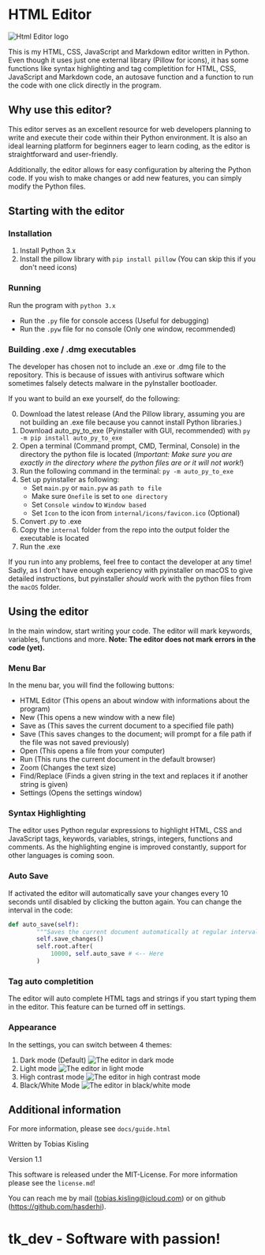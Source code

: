 # HTML Editor

![Html Editor logo](icons/logo.png)

This is my HTML, CSS, JavaScript and Markdown editor written in Python. Even though it uses just one external library (Pillow for icons), it has some functions like syntax highlighting and tag completition for HTML, CSS, JavaScript and Markdown code, an autosave function and a function to run the code with one click directly in the program.

## Why use this editor?

This editor serves as an excellent resource for web developers planning to write and execute their code within their Python environment.
It is also an ideal learning platform for beginners eager to learn coding, as the editor is straightforward and user-friendly.

Additionally, the editor allows for easy configuration by altering the Python code.
If you wish to make changes or add new features, you can simply modify the Python files.

## Starting with the editor

### Installation

1. Install Python 3.x
2. Install the pillow library with ```pip install pillow``` (You can skip this if you don't need icons)

### Running

Run the program with ```python 3.x```

- Run the ```.py``` file for console access (Useful for debugging)
- Run the ```.pyw``` file for no console    (Only one window, recommended)

### Building .exe / .dmg executables

The developer has chosen not to include an .exe or .dmg file to the repository.
This is because of issues with antivirus software which sometimes falsely
detects malware in the pyInstaller bootloader.

If you want to build an exe yourself, do the following:

0. Download the latest release (And the Pillow library, assuming you are not building an .exe file because you cannot install Python libraries.)
1. Download auto_py_to_exe (Pyinstaller with GUI, recommended) with ```py -m pip install auto_py_to_exe```
2. Open a terminal (Command prompt, CMD, Terminal, Console) in the directory the python file is located (*Important: Make sure you are exactly in the directory where the python files are or it will not work!*)
3. Run the following command in the terminal: ```py -m auto_py_to_exe```
4. Set up pyinstaller as following:
    - Set ```main.py``` or ```main.pyw``` as ```path to file```
    - Make sure ```Onefile``` is set to ```one directory```
    - Set ```Console window``` to ```Window based```
    - Set ```Icon``` to the icon from ```internal/icons/favicon.ico``` (Optional)
5. Convert .py to .exe
6. Copy the ```internal``` folder from the repo into the output folder the executable is located
7. Run the .exe

If you run into any problems, feel free to contact the developer at any time!
Sadly, as I don't have enough experiency with pyinstaller on macOS to give detailed instructions,
but pyinstaller *should* work with the python files from the ```macOS``` folder.

## Using the editor

In the main window, start writing your code. The editor will mark keywords, variables, functions and more.
**Note: The editor does not mark errors in the code (yet).**

### Menu Bar

In the menu bar, you will find the following buttons:

- HTML Editor (This opens an about window with informations about the program)
- New (This opens a new window with a new file)
- Save as (This saves the current document to a specified file path)
- Save (This saves changes to the document; will prompt for a file path if the file was not saved previously)
- Open (This opens a file from your computer)
- Run (This runs the current document in the default browser)
- Zoom (Changes the text size)
- Find/Replace (Finds a given string in the text and replaces it if another string is given)
- Settings (Opens the settings window)

### Syntax Highlighting

The editor uses Python regular expressions to highlight HTML, CSS and JavaScript tags, keywords, variables, strings, integers, functions and comments. As the highlighting engine is improved constantly, support for other languages is coming soon.

### Auto Save

If activated the editor will automatically save your changes every 10 seconds until disabled by clicking the button again. You can change the interval in the code:

```python
def auto_save(self):
        """Saves the current document automatically at regular intervals"""
        self.save_changes()
        self.root.after(
            10000, self.auto_save # <-- Here
        )
```

### Tag auto completition

The editor will auto complete HTML tags and strings if you start typing them in the editor. This feature can be turned off in settings.

### Appearance

In the settings, you can switch between 4 themes:

1. Dark mode (Default)
![The editor in dark mode](assets/darkmode.png)
2. Light mode
![The editor in light mode](assets/lightmode.png)
3. High contrast mode
![The editor in high contrast mode](/assets/highcontrastmode.png)
4. Black/White Mode
![The editor in black/white mode](assets/bwmode.png)

## Additional information

For more information, please see ```docs/guide.html```

Written by Tobias Kisling

Version 1.1

This software is released under the MIT-License. For more information please see the ```license.md```!

You can reach me by mail (<tobias.kisling@icloud.com>) or on github (<https://github.com/hasderhi>).

# tk_dev - Software with passion!
